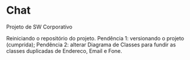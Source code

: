 # Chat
Projeto de SW Corporativo

Reiniciando o repositório do projeto.
Pendência 1: versionando o projeto (cumprida);
Pendência 2: alterar Diagrama de Classes para fundir as classes duplicadas de Endereco, Email e Fone.
